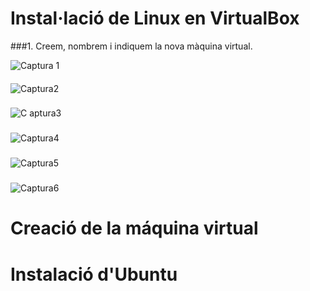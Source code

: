 # Instal·lació de Linux en VirtualBox

###1. Creem, nombrem i indiquem la nova màquina virtual.

![Captura 1](https://user-images.githubusercontent.com/63891610/151597810-02bb7aab-b800-453f-bf6e-323c35059a18.png)

####

![Captura2](https://user-images.githubusercontent.com/63891610/151597803-b8691e5e-85a8-40cf-a2b6-ef7ec4a253f0.png)

###

![C aptura3](https://user-images.githubusercontent.com/63891610/151597801-9e14b405-11ea-40c0-9368-9d92ac90ff19.png)

###

![Captura4](https://user-images.githubusercontent.com/63891610/151597805-94017b5e-fd58-4472-87bf-61b69455cc30.png)

###

![Captura5](https://user-images.githubusercontent.com/63891610/151597806-a01c0624-9b43-498d-a10b-f573365a28ee.png)

###

![Captura6](https://user-images.githubusercontent.com/63891610/151597808-cc27566b-a13a-49d1-a04a-9eab5e83e2bc.png)

# Creació de la máquina virtual

# Instalació d'Ubuntu
